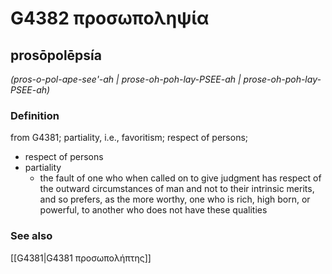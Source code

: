 # G4382 προσωποληψία

## prosōpolēpsía

_(pros-o-pol-ape-see'-ah | prose-oh-poh-lay-PSEE-ah | prose-oh-poh-lay-PSEE-ah)_

### Definition

from G4381; partiality, i.e., favoritism; respect of persons; 

- respect of persons
- partiality
  - the fault of one who when called on to give judgment has respect of the outward circumstances of man and not to their intrinsic merits, and so prefers, as the more worthy, one who is rich, high born, or powerful, to another who does not have these qualities

### See also

[[G4381|G4381 προσωπολήπτης]]
